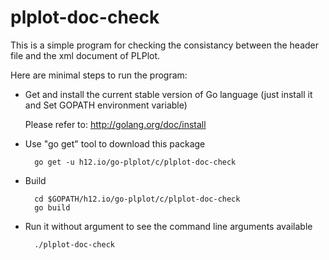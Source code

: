 plplot-doc-check
================

This is a simple program for checking the consistancy between the header file and the
xml document of PLPlot.

Here are minimal steps to run the program:

* Get and install the current stable version of Go language (just install it and Set GOPATH environment variable)

   Please refer to: http://golang.org/doc/install

* Use "go get" tool to download this package

        go get -u h12.io/go-plplot/c/plplot-doc-check

* Build

        cd $GOPATH/h12.io/go-plplot/c/plplot-doc-check
        go build

* Run it without argument to see the command line arguments available

        ./plplot-doc-check

